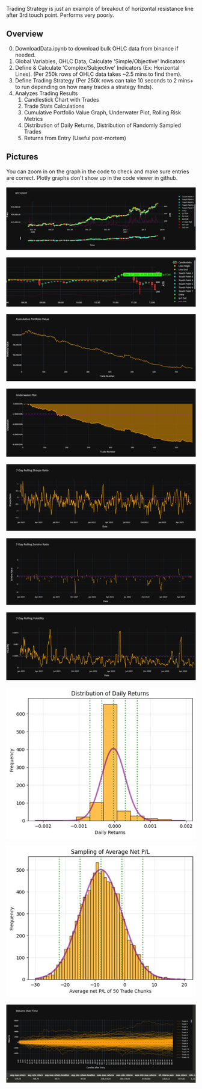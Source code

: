 Trading Strategy is just an example of breakout of horizontal resistance line after 3rd touch point. Performs very poorly.

## **Overview** ##

0. DownloadData.ipynb to download bulk OHLC data from binance if needed.
1. Global Variables, OHLC Data, Calculate 'Simple/Objective' Indicators
2. Define & Calculate 'Complex/Subjective' Indicators (Ex: Horizontal Lines). (Per 250k rows of OHLC data takes ~2.5 mins to find them).
3. Define Trading Strategy (Per 250k rows can take 10 seconds to 2 mins+ to run depending on how many trades a strategy finds).
4. Analyzes Trading Results
    1. Candlestick Chart with Trades
    2. Trade Stats Calculations
    3. Cumulative Portfolio Value Graph, Underwater Plot, Rolling Risk Metrics
    4. Distribution of Daily Returns, Distribution of Randomly Sampled Trades
    5. Returns from Entry (Useful post-mortem)


## **Pictures** ##
You can zoom in on the graph in the code to check and make sure entries are correct. Plotly graphs don't show up in the code viewer in github.
</br>
</br>
<img src="Pictures/candlestickplot.png">
</br>
</br>
<img src="Pictures/candlescloseup.png">
</br>
</br>
<img src="Pictures/cumportvalue.png">
</br>
</br>
<img src="Pictures/underwaterplot.png">
</br>
</br>
<img src="Pictures/rollingsharpe.png">
</br>
</br>
<img src="Pictures/rollingsortino.png">
</br>
</br>
<img src="Pictures/rollingvolatility.png">
</br>
</br>
<img src="Pictures/dailyreturns.png">
</br>
</br>
<img src="Pictures/tradesampling.png">
</br>
</br>
<img src="Pictures/returns.png">
